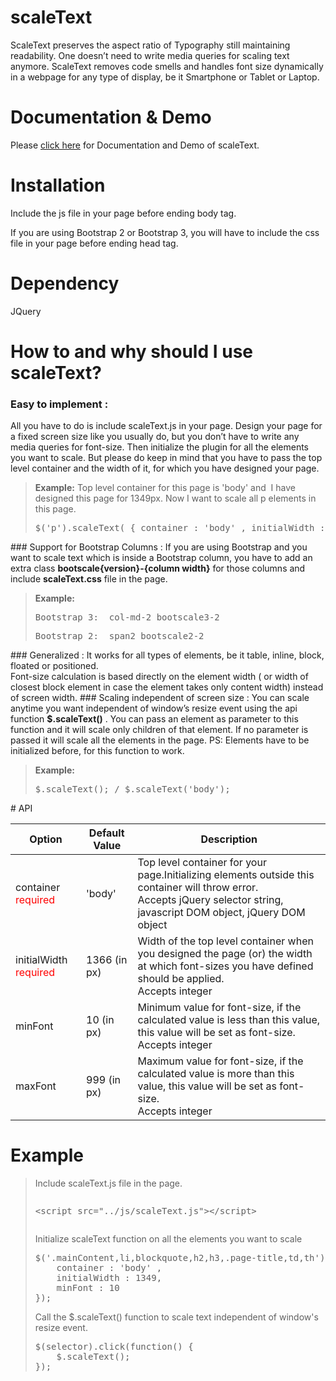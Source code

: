 # scaleText
ScaleText preserves the aspect ratio of Typography still maintaining readability. One doesn’t need to write media queries for scaling text anymore. ScaleText removes code smells and handles font size dynamically in a webpage for any type of display, be it Smartphone or Tablet or Laptop.

# Documentation & Demo
Please <a href="http://avcs-tips.com/scaletext/">click here</a> for Documentation and Demo of scaleText.

# Installation

Include the js file in your page before ending body tag.

If you are using Bootstrap 2 or Bootstrap 3, you will have to include the css file in your page before ending head tag.

# Dependency

JQuery

# How to and why should I use scaleText?

### Easy to implement : 
All you have to do is include scaleText.js in your page. Design your page for a fixed screen size like you usually do, but you don’t have to write any media queries for font-size. Then initialize the plugin for all the elements you want to scale. But please do keep in mind that you have to pass the top level container and the width of it, for which you have designed your page.
<blockquote><strong>Example:</strong>
Top level container for this page is 'body' and  I have designed this page for 1349px.
Now I want to scale all p elements in this page.
<pre>$('p').scaleText( { container : 'body' , initialWidth : 1349  } );</pre>
</blockquote>
### Support for Bootstrap Columns : 
If you are using Bootstrap and you want to scale text which is inside a Bootstrap column, you have to add an extra class <strong>bootscale{version}-{column width}</strong> for those columns and include <strong>scaleText.css</strong> file in the page.
<blockquote><strong>Example:</strong>
<pre>Bootstrap 3:  col-md-2 bootscale3-2</pre>
<pre>Bootstrap 2:  span2 bootscale2-2</pre>
</blockquote>
### Generalized : 
It works for all types of elements, be it table, inline, block, floated or positioned.<br/>Font-size calculation is based directly on the element width ( or width of closest block element in case the element takes only content width) instead of screen width.
### Scaling independent of screen size : 
You can scale anytime you want independent of window’s resize event using the api function <strong>$.scaleText()</strong> . You can pass an element as parameter to this function and it will scale only children of that element. If no parameter is passed it will scale all the elements in the page.
PS: Elements have to be initialized before, for this function to work.
<blockquote><strong>Example:</strong>
<pre>
$.scaleText(); / $.scaleText('body');
</pre>
</blockquote>
# API
<table>
   <thead>
     <tr>
       <th>Option</th>
       <th>Default Value</th>
       <th>Description</th>
     </tr>
    </thead>
    <tbody>
     <tr>
        <td>container <span style="color:red">required</span></td>
        <td>'body'</td>
        <td>Top level container for your page.Initializing elements outside this container will throw error.<br/>Accepts jQuery selector string, javascript DOM object, jQuery DOM object</td>
     </tr>
     <tr>
        <td>initialWidth <span style="color:red">required</span></td>
        <td>1366 (in px)</td>
        <td>Width of the top level container when you designed the page (or) the width at which font-sizes you have defined should be applied.<br/> Accepts integer</td>
     </tr>
     <tr>
        <td>minFont</td>
        <td>10 (in px)</td>
        <td>Minimum value for font-size, if the calculated value is less than this value, this value will be set as font-size.<br/> Accepts integer</td>
     </tr>
     <tr>
        <td>maxFont</td>
        <td>999 (in px)</td>
        <td>Maximum value for font-size, if the calculated value is more than this value, this value will be set as font-size.<br/> Accepts integer</td>
     </tr>
    </tbody>
</table>

# Example
<blockquote>Include scaleText.js file in the page.
<pre><xmp><script src="../js/scaleText.js"></script></xmp></pre>
Initialize scaleText function on all the elements you want to scale
<pre>
$('.mainContent,li,blockquote,h2,h3,.page-title,td,th').scaleText({
    container : 'body' ,
    initialWidth : 1349,
    minFont : 10
});
</pre>
Call the $.scaleText() function to scale text independent of window's resize event.
<pre>
$(selector).click(function() {
    $.scaleText();
});
</pre>
</blockquote>
